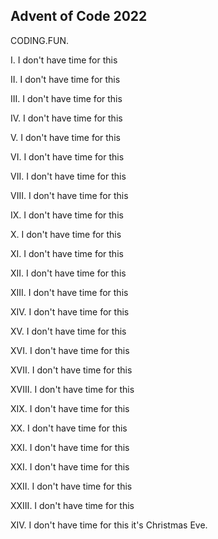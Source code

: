 ## Advent of Code 2022

CODING.FUN.

I. I don't have time for this

II. I don't have time for this

III. I don't have time for this

IV. I don't have time for this

V. I don't have time for this

VI. I don't have time for this

VII. I don't have time for this

VIII. I don't have time for this

IX. I don't have time for this

X. I don't have time for this

XI. I don't have time for this

XII. I don't have time for this

XIII. I don't have time for this

XIV. I don't have time for this

XV. I don't have time for this

XVI. I don't have time for this

XVII. I don't have time for this

XVIII. I don't have time for this

XIX. I don't have time for this

XX. I don't have time for this

XXI. I don't have time for this

XXI. I don't have time for this

XXII. I don't have time for this

XXIII. I don't have time for this

XIV. I don't have time for this it's Christmas Eve.
